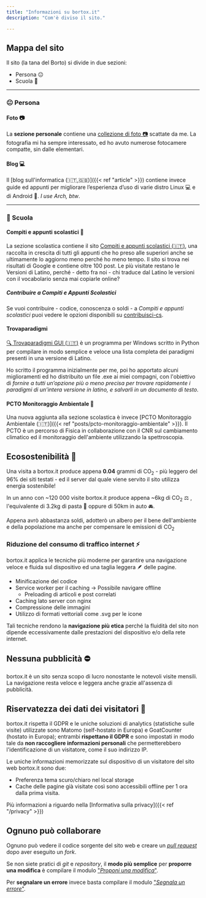 ```yaml
---
title: "Informazioni su bortox.it"
description: "Com'è diviso il sito."

---
```


## Mappa del sito

Il sito (la tana del Borto) si divide in due sezioni: 
* Persona :neutral_face: 
* Scuola :school_satchel:

---
### :neutral_face: Persona

#### Foto :camera:

La **sezione personale** contiene una [collezione di foto :camera:](https://bortox.it/galleria/) scattate da me. La fotografia mi ha sempre interessato, ed ho avuto numerose fotocamere compatte, sin dalle elementari.

#### Blog 💻

Il [blog sull'informatica (:it:,:uk:)]({{< ref "article" >}}) contiene invece guide ed appunti per migliorare l’esperienza d’uso di varie distro Linux 💻 e di Android 📱. _I use Arch, btw_.

---
### :school_satchel: Scuola

#### Compiti e appunti scolastici :memo:

La sezione scolastica contiene il sito [Compiti e appunti scolastici (:it:)](https://bortox.it/Compiti-scolastici/), una raccolta in crescita di tutti gli appunti che ho preso alle superiori anche se ultimamente lo aggiorno meno perché ho meno tempo. Il sito si trova nei risultati di Google e contiene oltre 100 post. Le più visitate restano le Versioni di Latino, perché - detto fra noi - chi traduce dal Latino le versioni con il vocabolario senza mai copiarle online?

##### Contribuire a Compiti e Appunti Scolastici

Se vuoi contribuire - codice, conoscenza o soldi - a _Compiti e appunti scolastici_ puoi vedere le opzioni disponibili su [contribuisci-cs](https://bortox.it/contribuisci-cs/).


#### Trovaparadigmi

[:mag: Trovaparadigmi GUI (:it:)](https://bortox.it/trovaparadigmi/) è un programma per Windows scritto in Python per compilare in modo semplice e veloce una lista completa dei paradigmi presenti in una versione di Latino.

Ho scritto il programma inizialmente per me, poi ho apportato alcuni miglioramenti ed ho distribuito un file .exe ai miei compagni, con l'obiettivo di _fornire a tutti un’opzione più o meno precisa per trovare rapidamente i paradigmi di un’intera versione in latino, e salvarli in un documento di testo_.

#### PCTO Monitoraggio Ambientale :telescope:

Una nuova aggiunta alla sezione scolastica è invece [PCTO Monitoraggio Ambientale (:it:)]({{< ref "posts/pcto-monitoraggio-ambientale" >}}). Il PCTO è un percorso di Fisica in collaborazione con il CNR sul cambiamento climatico ed il monitoraggio dell'ambiente utilizzando la spettroscopia.

## Ecosostenibilità :deciduous_tree:

Una visita a bortox.it produce appena **0.04** grammi di CO<sub>2</sub> - più leggero del 96% dei siti testati - ed il server dal quale viene servito il sito utilizza energia sostenibile!

<div id="wcb" class="carbonbadge"></div>
<script src="https://unpkg.com/website-carbon-badges@1.1.3/b.min.js" defer></script>

In un anno con ~120 000 visite bortox.it produce appena ~6kg di CO<sub>2</sub> :balance_scale:
, l'equivalente di 3.2kg di pasta :spaghetti: oppure di 50km in auto :oncoming_automobile:.

Appena avrò abbastanza soldi, adotterò un albero per il bene dell'ambiente e della popolazione ma anche per compensare le emissioni di CO<sub>2</sub>

### Riduzione del consumo di traffico internet :zap:

bortox.it applica le tecniche più moderne per garantire una navigazione veloce e fluida sul dispositivo ed una taglia leggera :feather: delle pagine. 

* Minificazione del codice
* Service worker per il caching -> Possibile navigare offline
    * Preloading di articoli e post correlati
* Caching lato server con nginx
* Compressione delle immagini
* Utilizzo di formati vettoriali come .svg per le icone

Tali tecniche rendono la **navigazione più etica** perché la fluidità del sito non dipende eccessivamente dalle prestazioni del dispositivo e/o della rete internet.

## Nessuna pubblicità :no_entry:

bortox.it è un sito senza scopo di lucro nonostante le notevoli visite mensili. La navigazione resta veloce e leggera anche grazie all'assenza di pubblicità. 

## Riservatezza dei dati dei visitatori :eyes:

bortox.it rispetta il GDPR e le uniche soluzioni di analytics (statistiche sulle visite) utilizzate sono Matomo (self-hostato in Europa) e GoatCounter (hostato in Europa); entrambi **rispettano il GDPR** e sono impostati in modo tale da **non raccogliere informazioni personali** che permetterebbero l'identificazione di un visitatore, come il suo indirizzo IP. 

Le uniche informazioni memorizzate sul dispositivo di un visitatore del sito web bortox.it sono due:

* Preferenza tema scuro/chiaro nel local storage
* Cache delle pagine già visitate così sono accessibili offline per 1 ora dalla prima visita.

Più informazioni a riguardo nella [Informativa sulla privacy]({{< ref "/privacy" >}})

## Ognuno può collaborare

Ognuno può vedere il codice sorgente del sito web e creare un [_pull request_](https://docs.github.com/en/pull-requests/collaborating-with-pull-requests/proposing-changes-to-your-work-with-pull-requests/creating-a-pull-request-from-a-fork) dopo aver eseguito un _fork_. 

Se non siete pratici di _git_ e _repository_, il **modo più semplice** per **proporre una modifica** è compilare il modulo ["_Proponi una modifica_"](https://bortox.it/Compiti-scolastici/proponi-modifica.html). 

Per **segnalare un errore** invece basta compilare il modulo ["_Segnala un errore_"](https://bortox.it/Compiti-scolastici/segnala-errore.html).